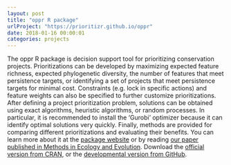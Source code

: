 ```yaml
---
layout: post
title: "oppr R package"
urlProject: "https://prioritizr.github.io/oppr"
date: 2018-01-16 00:00:01
categories: projects
---
```


The oppr R package is decision support tool for prioritizing conservation projects. Prioritizations can be developed by maximizing expected feature richness, expected phylogenetic diversity, the number of features that meet persistence targets, or identifying a set of projects that meet persistence targets for minimal cost. Constraints (e.g. lock in specific actions) and feature weights can also be specified to further customize prioritizations. After defining a project prioritization problem, solutions can be obtained using exact algorithms, heuristic algorithms, or random processes. In particular, it is recommended to install the ‘Gurobi’ optimizer because it can identify optimal solutions very quickly. Finally, methods are provided for comparing different prioritizations and evaluating their benefits. You can learn more about it at the [package website](https://prioritizr.github.io/oppr) or by reading [our paper published in Methods in Ecology and Evolution](https://doi.org/10.1111/2041-210X.13264). Download the [official version from CRAN](https://cran.r-project.org/web/packages/oppr/index.html), or the [developmental version from GitHub](https://github.com/prioritizr/oppr).
